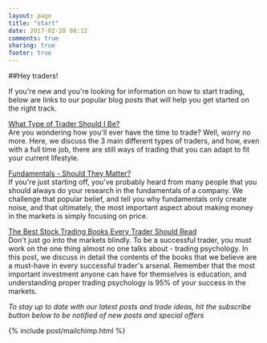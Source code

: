 ```yaml
---
layout: page
title: "start"
date: 2017-02-28 08:12
comments: true
sharing: true
footer: true
---
```


##Hey traders!

If you're new and you're looking for information on how to start trading, below are links to our popular blog posts that will help you get started on the right track.

[What Type of Trader Should I Be?](/blog/2017/02/27/what-type-of-trader-should-i-be/)<br/>
Are you wondering how you'll ever have the time to trade? Well, worry no more. Here, we discuss the 3 main different types of traders, and how, even with a full time job, there are still ways of trading that you can adapt to fit your current lifestyle.

[Fundamentals - Should They Matter?](/blog/2017/02/28/fundamentals-should-they-matter/)<br/>
If you're just starting off, you've probably heard from many people that you should always do your research in the fundamentals of a company. We challenge that popular belief, and tell you why fundamentals only create noise, and that ultimately, the most important aspect about making money in the markets is simply focusing on price.

[The Best Stock Trading Books Every Trader Should Read](/blog/2017/02/18/the-best-stock-trading-books-every-trader-should-read/)<br/>
Don't just go into the markets blindly. To be a successful trader, you must work on the one thing almost no one talks about - trading psychology. In this post, we discuss in detail the contents of the books that we believe are a must-have in every successful trader's arsenal. Remember that the most important investment anyone can have for themselves is education, and understanding proper trading psychology is 95% of your success in the markets.

*To stay up to date with our latest posts and trade ideas, hit the subscribe button below to be notified of new posts and special offers*

{% include post/mailchimp.html %}
